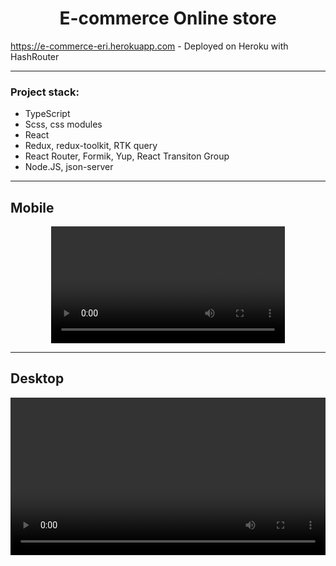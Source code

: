 <h1 align="center">E-commerce Online store</h1>

https://e-commerce-eri.herokuapp.com - Deployed on Heroku with HashRouter

---

### Project stack:

- TypeScript
- Scss, css modules
- React
- Redux, redux-toolkit, RTK query
- React Router, Formik, Yup, React Transiton Group
- Node.JS, json-server

---

## Mobile

<div align="center">
    <video src='./public/video/Mobile.mp4' type="video/mp4" width="374px" controls>
</div>

---

## Desktop

<video src='./public/video/desktop.mp4' type="video/mp4" width="100%" controls>
